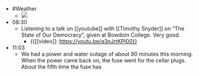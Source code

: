 - #Weather
    - ![](https://firebasestorage.googleapis.com/v0/b/firescript-577a2.appspot.com/o/imgs%2Fapp%2FDavidsroam%2FW7speEXX-a.jpeg?alt=media&token=82109634-6d6c-40b1-a5ea-433a4d89837b)
- 08:30
    - Listening to a talk on [[youtube]] with [[Timothy Snyder]] on “The State of Our Democracy”, given at Bowdoin College. Very good.
        - {{[[video]]: https://youtu.be/q3nJrtKPI00}}
- 11:03
    - We had a power and water outage of about 90 minutes this morning. When the power came back on, the fuse went for the cellar plugs. About the fifth time tha fuse has 
